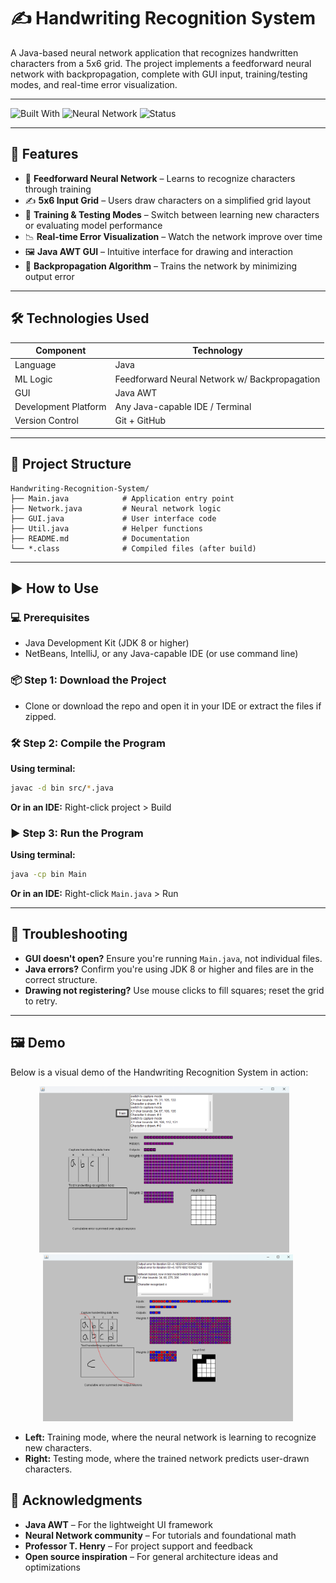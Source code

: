 # ✍️ Handwriting Recognition System

A Java-based neural network application that recognizes handwritten characters from a 5x6 grid. The project implements a feedforward neural network with backpropagation, complete with GUI input, training/testing modes, and real-time error visualization.

---

![Built With](https://img.shields.io/badge/Built%20With-Java-blue)
![Neural Network](https://img.shields.io/badge/AI-Feedforward%20Neural%20Net-orange)
![Status](https://img.shields.io/badge/Status-Always_Improving-yellow)

---

## 🚀 Features

- 🧠 **Feedforward Neural Network** – Learns to recognize characters through training
- ✍️ **5x6 Input Grid** – Users draw characters on a simplified grid layout
- 🔁 **Training & Testing Modes** – Switch between learning new characters or evaluating model performance
- 📉 **Real-time Error Visualization** – Watch the network improve over time
- 🖼️ **Java AWT GUI** – Intuitive interface for drawing and interaction
- 🔧 **Backpropagation Algorithm** – Trains the network by minimizing output error

---

## 🛠️ Technologies Used

| Component            | Technology       |
|----------------------|------------------|
| Language             | Java             |
| ML Logic             | Feedforward Neural Network w/ Backpropagation |
| GUI                  | Java AWT         |
| Development Platform | Any Java-capable IDE / Terminal |
| Version Control      | Git + GitHub     |

---

## 📂 Project Structure

```
Handwriting-Recognition-System/
├── Main.java            # Application entry point
├── Network.java         # Neural network logic
├── GUI.java             # User interface code
├── Util.java            # Helper functions
├── README.md            # Documentation
└── *.class              # Compiled files (after build)
```

---

## ▶️ How to Use

### 💻 Prerequisites

- Java Development Kit (JDK 8 or higher)
- NetBeans, IntelliJ, or any Java-capable IDE (or use command line)

### 📦 Step 1: Download the Project

- Clone or download the repo and open it in your IDE or extract the files if zipped.

### 🛠 Step 2: Compile the Program

**Using terminal:**
```bash
javac -d bin src/*.java
```

**Or in an IDE:** Right-click project > Build

### ▶️ Step 3: Run the Program

**Using terminal:**
```bash
java -cp bin Main
```

**Or in an IDE:** Right-click `Main.java` > Run

---

## 🧯 Troubleshooting

- **GUI doesn't open?** Ensure you're running `Main.java`, not individual files.
- **Java errors?** Confirm you're using JDK 8 or higher and files are in the correct structure.
- **Drawing not registering?** Use mouse clicks to fill squares; reset the grid to retry.

---

## 🖼️ Demo

Below is a visual demo of the Handwriting Recognition System in action:

<p align="center">
  <img src="demo images/training.png" alt="Training Mode" width="400"/>
  &nbsp;&nbsp;
  <img src="demo images/testing.png" alt="Testing Mode" width="400"/>
</p>

- **Left:** Training mode, where the neural network is learning to recognize new characters.
- **Right:** Testing mode, where the trained network predicts user-drawn characters.

## 🙌 Acknowledgments

- **Java AWT** – For the lightweight UI framework
- **Neural Network community** – For tutorials and foundational math
- **Professor T. Henry** – For project support and feedback
- **Open source inspiration** – For general architecture ideas and optimizations

